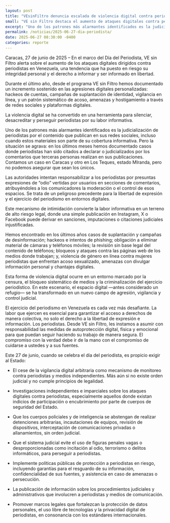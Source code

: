 ```yaml
---
layout: post
title: "VEsinFiltro denuncia escalada de violencia digital contra periodistas venezolanos"
small: "VE sin Filtro destaca el aumento de ataques digitales contra periodistas en Venezuela, incluyendo hackeos, acoso y judicialización por contenido en redes sociales. Las autoridades están responsabilizando a los periodistas por comentarios de terceros, poniendo en riesgo la libertad de expresión. VE sin Filtro pide protección y medidas de autoprotección para los periodistas."
excerpt: "Uno de los patrones más alarmantes identificados es la judicialización de periodistas por el contenido que publican en sus redes sociales, incluso cuando estos materiales son parte de su cobertura informativa. Pero la situación se agrava: en los últimos meses hemos documentado casos donde periodistas han sido citados a declarar o judicializados por los comentarios que terceras personas realizan en sus publicaciones."
permalink: /noticias/2025-06-27-dia-periodista/
date: 2025-06-27 08:30:00 -0400
categories: reporte
---
```

[image: /res/post_img/2025-06-27/social.png <p class="cover"><img class="" src="/res/post_img/2025-06-05/cover.png"></p>]: # 

Caracas, 27 de junio de 2025 – En el marco del Día del Periodista, VE sin Filtro alerta sobre el aumento de los ataques digitales dirigidos contra periodistas en Venezuela, una tendencia que ha puesto en riesgo su integridad personal y el derecho a informar y ser informado en libertad.

Durante el último año, desde el programa VE sin Filtro hemos documentado un incremento sostenido en las agresiones digitales personalizadas: hackeos de cuentas, campañas de suplantación de identidad, vigilancia en línea, y un patrón sistemático de acoso, amenazas y hostigamiento a través de redes sociales y plataformas digitales.

La violencia digital se ha convertido en una herramienta para silenciar, desacreditar y perseguir periodistas por su labor informativa.

Uno de los patrones más alarmantes identificados es la judicialización de periodistas por el contenido que publican en sus redes sociales, incluso cuando estos materiales son parte de su cobertura informativa. Pero la situación se agrava: en los últimos meses hemos documentado casos donde periodistas han sido citados a declarar o judicializados por los comentarios que terceras personas realizan en sus publicaciones. Contamos un caso en Caracas y otro en Los Teques, estado MIranda, pero no podemos asegurar que sean los únicos.

Las autoridades intentan responsabilizar a los periodistas por presuntas expresiones de “odio” vertidas por usuarios en secciones de comentarios, atribuyéndoles a los comunicadores la moderación o el control de esos espacios. Se trata de un peligroso precedente para la libertad de expresión y el ejercicio del periodismo en entornos digitales.

Este mecanismo de intimidación convierte la labor informativa en un terreno de alto riesgo legal, donde una simple publicación en Instagram, X o Facebook puede derivar en sanciones, imputaciones o citaciones judiciales injustificadas.

Hemos encontrado en los últimos años casos de suplantación y campañas de desinformación; hackeos e intentos de phishing; obligación a eliminar material de cámaras y teléfonos móviles; la revisión sin base legal del contenido de teléfonos; bloqueos y ataques contra las páginas web de los medios donde trabajan; y, violencia de género en línea contra mujeres periodistas que enfrentan acoso sexualizado, amenazas con divulgar información personal y chantajes digitales.

Esta forma de violencia digital ocurre en un entorno marcado por la censura, el bloqueo sistemático de medios y la criminalización del ejercicio periodístico. En este escenario, el espacio digital —antes considerado un refugio— se ha transformado en un nuevo campo de agresión, vigilancia y control judicial.

El ejercicio del periodismo en Venezuela es cada vez más desafiante. La labor que ejercen es esencial para garantizar el acceso a derechos de manera colectiva, no solo el derecho a la libertad de expresión e información. Los periodistas. Desde VE sin Filtro, les instamos a asumir con responsabilidad las medidas de autoprotección digital, física y emocional para que puedan seguir haciendo su trabajo de manera segura. El compromiso con la verdad debe ir de la mano con el compromiso de cuidarse a ustedes y a sus fuentes.

Este 27 de junio, cuando se celebra el día del periodista, es propicio exigir al Estado: 


* El cese de la vigilancia digital arbitraria como mecanismo de monitoreo contra periodistas y medios independientes. Más aún si no existe orden judicial y no cumple principios de legalidad.


* Investigaciones independientes e imparciales sobre los ataques digitales contra periodistas, especialmente aquellos donde existan indicios de participación o encubrimiento por parte de cuerpos de seguridad del Estado.


* Que los cuerpos policiales y de inteligencia se abstengan de realizar detenciones arbitrarias, incautaciones de equipos, revisión de dispositivos, interceptación de comunicaciones privadas o allanamientos, sin orden judicial.


* Que el sistema judicial evite el uso de figuras penales vagas o desproporcionadas como incitación al odio, terrorismo o delitos informáticos, para perseguir a periodistas.


* Implemente políticas públicas de protección a periodistas en riesgo, incluyendo garantías para el resguardo de su información, confidencialidad de sus fuentes, y asistencia en caso de amenazas o persecución.


* La publicación de información sobre los procedimientos judiciales y administrativos que involucren a periodistas y medios de comunicación.


* Promover marcos legales que fortalezcan la protección de datos personales, el uso libre de tecnologías y la privacidad digital de periodistas, en consonancia con los estándares internacionales.





